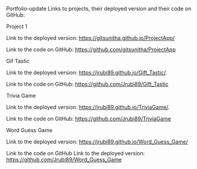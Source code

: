 Portfolio-update
Links to projects, their deployed version and their code on GitHub:

Project 1

Link to the deployed version: https://gitsunitha.github.io/ProjectApp/

Link to the code on GitHub: https://github.com/gitsunitha/ProjectApp


Gif Tastic

Link to the deployed version: https://jrubi89.github.io/Gift_Tastic/.

Link to the code on GitHub: https://github.com/Jrubi89/Gift_Tastic

Trivia Game

Link to the deployed version: https://jrubi89.github.io/TriviaGame/.

Link to the code on GitHub: https://github.com/Jrubi89/TriviaGame

Word Guess Game

Link to the deployed version: https://jrubi89.github.io/Word_Guess_Game/

Link to the code on GitHub Link to the deployed version: https://github.com/Jrubi89/Word_Guess_Game
